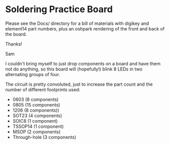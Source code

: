 Soldering Practice Board
========================

Please see the Docs/ directory for a bill of materials with digikey and
element14 part numbers, plus an oshpark rendering of the front and back of the
board.

Thanks!

Sam

I couldn't bring myself to just drop components on a board and have them not
do anything, so this board will (hopefully!) blink 8 LEDs in two alternating
groups of four.

The circuit is pretty convoluted, just to increase the part count and the
number of different footprints used:

* 0603 (8 components)
* 0805 (15 components)
* 1206 (8 components))
* SOT23 (4 components)
* SOIC8 (1 component)
* TSSOP14 (1 component)
* MSOP (2 components)
* Through-hole (3 components)

